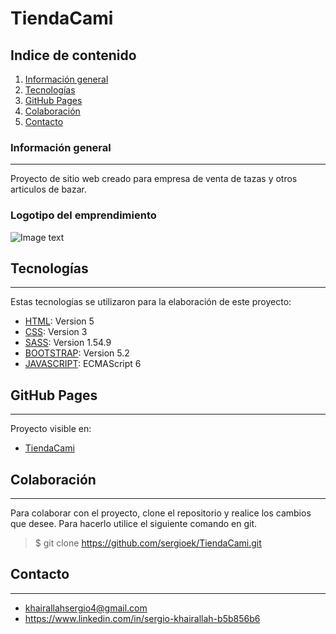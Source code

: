 # TiendaCami
## Indice de contenido
1. [Información general](#información-general)
2. [Tecnologías](#tecnologías)
3. [GitHub Pages](#github-pages)
4. [Colaboración](#colaboración)
5. [Contacto](#contacto)
### Información general
***
Proyecto de sitio web creado para empresa de venta de tazas y otros articulos de bazar. 
### Logotipo del emprendimiento
![Image text](https://sergioek.github.io/TiendaCami/assets/img/logo.png)
## Tecnologías
***
Estas tecnologías se utilizaron para la elaboración de este proyecto:
* [HTML](https://www.w3schools.com/html/): Version 5 
* [CSS](https://www.w3.org/Style/CSS/Overview.en.html): Version 3
* [SASS](https://sass-lang.com/): Version 1.54.9
* [BOOTSTRAP](https://getbootstrap.com/): Version 5.2
* [JAVASCRIPT](https://developer.mozilla.org/es/docs/Web/JavaScript): ECMAScript 6

## GitHub Pages
***
Proyecto visible en:
* [TiendaCami](https://sergioek.github.io/TiendaCami/) 

## Colaboración
***
Para colaborar con el proyecto, clone el repositorio y realice los cambios que desee. Para hacerlo utilice el siguiente comando en git. 
> $ git clone https://github.com/sergioek/TiendaCami.git 

## Contacto
***
* khairallahsergio4@gmail.com 
* https://www.linkedin.com/in/sergio-khairallah-b5b856b6






















































































































